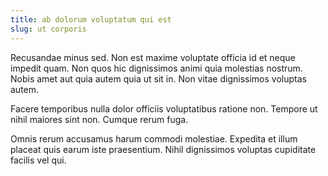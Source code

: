 ```yaml
---
title: ab dolorum voluptatum qui est
slug: ut corporis
---
```


Recusandae minus sed. Non est maxime voluptate officia id et neque impedit quam. Non quos hic dignissimos animi quia molestias nostrum. Nobis amet aut quia autem quia ut sit in. Non vitae dignissimos voluptas autem.

Facere temporibus nulla dolor officiis voluptatibus ratione non. Tempore ut nihil maiores sint non. Cumque rerum fuga.

Omnis rerum accusamus harum commodi molestiae. Expedita et illum placeat quis earum iste praesentium. Nihil dignissimos voluptas cupiditate facilis vel qui.
